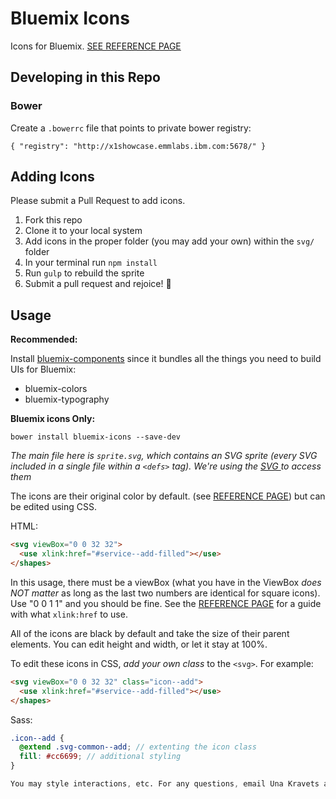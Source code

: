 # Bluemix Icons

Icons for Bluemix. [SEE REFERENCE PAGE](#)

## Developing in this Repo

### Bower

Create a `.bowerrc` file that points to private bower registry:

```
{ "registry": "http://x1showcase.emmlabs.ibm.com:5678/" }
```

## Adding Icons

Please submit a Pull Request to add icons.

1. Fork this repo
2. Clone it to your local system
3. Add icons in the proper folder (you may add your own) within the `svg/` folder
4. In your terminal run `npm install`
5. Run `gulp` to rebuild the sprite
6. Submit a pull request and rejoice! :tada:

## Usage

**Recommended:**

Install [bluemix-components](https://github.ibm.com/Bluemix/bluemix-components) since it bundles all the things you need to build UIs for Bluemix:
- bluemix-colors
- bluemix-typography

**Bluemix icons Only:**

```
bower install bluemix-icons --save-dev
```

*The main file here is `sprite.svg`, which contains an SVG sprite (every SVG included in a single file within a `<defs>` tag). We're using the [SVG <use>](https://developer.mozilla.org/en-US/docs/Web/SVG/Element/use) to access them*

The icons are their original color by default. (see [REFERENCE PAGE](#)) but can be edited using CSS.

HTML:
```html
<svg viewBox="0 0 32 32">
  <use xlink:href="#service--add-filled"></use>
</shapes>
```

In this usage, there must be a viewBox (what you have in the ViewBox *does NOT matter* as long as the last two numbers are identical for square icons). Use "0 0 1 1" and you should be fine. See the [REFERENCE PAGE](#) for a guide with what `xlink:href` to use.

All of the icons are black by default and take the size of their parent elements. You can edit height and width, or let it stay at 100%.

To edit these icons in CSS, *add your own class* to the `<svg>`. For example:

```html
<svg viewBox="0 0 32 32" class="icon--add">
  <use xlink:href="#service--add-filled"></use>
</shapes>
```

Sass:
```scss
.icon--add {
  @extend .svg-common--add; // extenting the icon class
  fill: #cc6699; // additional styling
}

You may style interactions, etc. For any questions, email Una Kravets at unakravets@us.ibm.com